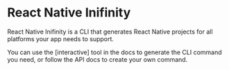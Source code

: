 # React Native Inifinity

React Native Inifinity is a CLI that generates React Native projects for all platforms your app needs to support.

You can use the [interactive] tool in the docs to generate the CLI command you need, or follow the API docs to create your own command. 







